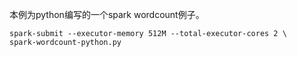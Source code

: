 本例为python编写的一个spark wordcount例子。<br>

```
spark-submit --executor-memory 512M --total-executor-cores 2 \
spark-wordcount-python.py 

```
